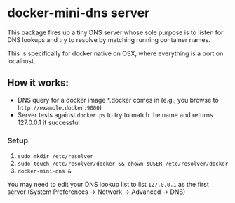 # docker-mini-dns server

This package fires up a tiny DNS server whose sole purpose
is to listen for DNS lookups and try to resolve by matching running container names.

This is specifically for docker native on OSX, where everything is a port on localhost.

## How it works:

  * DNS query for a docker image \*.docker comes in (e.g., you browse to `http://example.docker:9000`)
  * Server tests against `docker ps` to try to match the name and returns 127.0.0.1 if successful

### Setup

1. `sudo mkdir /etc/resolver`
2. `sudo touch /etc/resolver/docker && chown $USER /etc/resolver/docker`
3. `docker-mini-dns &`

You may need to edit your DNS lookup list to list `127.0.0.1` as the first server (System Preferences -> Network -> Advanced -> DNS)
